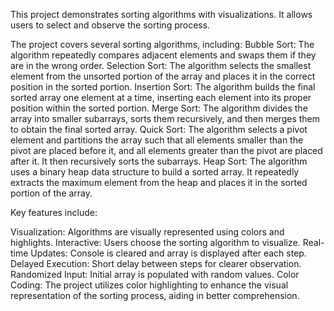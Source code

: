 This project demonstrates sorting algorithms with visualizations. It allows users to select and observe the sorting process. 

The project covers several sorting algorithms, including:
Bubble Sort: The algorithm repeatedly compares adjacent elements and swaps them if they are in the wrong order.
Selection Sort: The algorithm selects the smallest element from the unsorted portion of the array and places it in the correct position in the sorted portion.
Insertion Sort: The algorithm builds the final sorted array one element at a time, inserting each element into its proper position within the sorted portion.
Merge Sort: The algorithm divides the array into smaller subarrays, sorts them recursively, and then merges them to obtain the final sorted array.
Quick Sort: The algorithm selects a pivot element and partitions the array such that all elements smaller than the pivot are placed before it, and all elements greater than the pivot are placed after it. It then recursively sorts the subarrays.
Heap Sort: The algorithm uses a binary heap data structure to build a sorted array. It repeatedly extracts the maximum element from the heap and places it in the sorted portion of the array.

Key features include:

Visualization: Algorithms are visually represented using colors and highlights.
Interactive: Users choose the sorting algorithm to visualize.
Real-time Updates: Console is cleared and array is displayed after each step.
Delayed Execution: Short delay between steps for clearer observation.
Randomized Input: Initial array is populated with random values.
Color Coding: The project utilizes color highlighting to enhance the visual representation of the sorting process, aiding in better comprehension.









